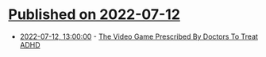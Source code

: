 # [Published on 2022-07-12](index.md)

* [2022-07-12, 13:00:00](https://science.slashdot.org/story/22/07/12/0055212/the-video-game-prescribed-by-doctors-to-treat-adhd?utm_source=rss1.0mainlinkanon&utm_medium=feed) - [The Video Game Prescribed By Doctors To Treat ADHD](https://science.slashdot.org/story/22/07/12/0055212/the-video-game-prescribed-by-doctors-to-treat-adhd?utm_source=rss1.0mainlinkanon&utm_medium=feed)
